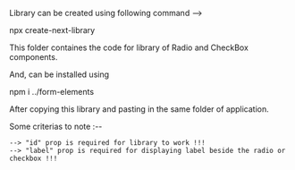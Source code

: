 <!--
*** Written by Sandeep Yadav ***
 -->

Library can be created using following command -->

npx create-next-library

This folder containes the code for library of Radio and CheckBox components.

And, can be installed using

npm i ../form-elements

After copying this library and pasting in the same folder of application.

Some criterias to note :--

    --> "id" prop is required for library to work !!!
    --> "label" prop is required for displaying label beside the radio or checkbox !!!
